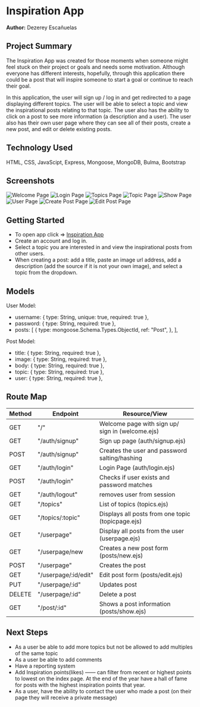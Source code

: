 # Inspiration App

**Author:** Dezerey Escañuelas

## Project Summary

The Inspiration App was created for those moments when someone might feel stuck on their project or goals and needs some motivation. Although everyone has different interests, hopefully, through this application there could be a post that will inspire someone to start a goal or continue to reach their goal.

In this application, the user will sign up / log in and get redirected to a page displaying different topics. The user will be able to select a topic and view the inspirational posts relating to that topic. The user also has the ability to click on a post to see more information (a description and a user). The user also has their own user page where they can see all of their posts, create a new post, and edit or delete existing posts.

## Technology Used

HTML, CSS, JavaScipt, Express, Mongoose, MongoDB, Bulma, Bootstrap

## Screenshots

![Welcome Page](docs/welcome.png)
![Login Page](docs/login.png)
![Topics Page](docs/topics.png)
![Topic Page](docs/one-topic.png)
![Show Page](docs/show-page.png)
![User Page](docs/userpage.png)
![Create Post Page](docs/create-post.png)
![Edit Post Page](docs/edit-page.png)

## Getting Started

- To open app click => [Inspiration App](https://seir-project2-inspirationapp.herokuapp.com/)
- Create an account and log in.
- Select a topic you are interested in and view the inspirational posts from other users.
- When creating a post: add a title, paste an image url address, add a description (add the source if it is not your own image), and select a topic from the dropdown.

## Models

User Model:

- username: { type: String, unique: true, required: true },
- password: { type: String, required: true },
- posts: [
  {
  type: mongoose.Schema.Types.ObjectId,
  ref: "Post",
  },
  ],

Post Model:

- title: { type: String, required: true },
- image: { type: String, required: true },
- body: { type: String, required: true },
- topic: { type: String, required: true },
- user: { type: String, required: true },

## Route Map

| Method | Endpoint             | Resource/View                                     |
| ------ | -------------------- | ------------------------------------------------- |
| GET    | "/"                  | Welcome page with sign up/ sign in (welcome.ejs)  |
| GET    | "/auth/signup"       | Sign up page (auth/signup.ejs)                    |
| POST   | "/auth/signup"       | Creates the user and password salting/hashing     |
| GET    | "/auth/login"        | Login Page (auth/login.ejs)                       |
| POST   | "/auth/login"        | Checks if user exists and password matches        |
| GET    | "/auth/logout"       | removes user from session                         |
| GET    | "/topics"            | List of topics (topics.ejs)                       |
| GET    | "/topics/:topic"     | Displays all posts from one topic (topicpage.ejs) |
| GET    | "/userpage"          | Display all posts from the user (userpage.ejs)    |
| GET    | "/userpage/new       | Creates a new post form (posts/new.ejs)           |
| POST   | "/userpage"          | Creates the post                                  |
| GET    | "/userpage/:id/edit" | Edit post form (posts/edit.ejs)                   |
| PUT    | "/userpage/:id"      | Updates post                                      |
| DELETE | "/userpage/:id"      | Delete a post                                     |
| GET    | "/post/:id"          | Shows a post information (posts/show.ejs)         |

## Next Steps

- As a user be able to add more topics but not be allowed to add multiples of the same topic
- As a user be able to add comments
- Have a reporting system
- Add Inspiration points(likes) —— can filter from recent or highest points to lowest on the index page. At the end of the year have a hall of fame for posts with the highest inspiration points that year.
- As a user, have the ability to contact the user who made a post (on their page they will receive a private message)
